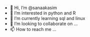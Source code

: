 - 👋 Hi, I’m @sanaakasim
- 👀 I’m interested in python and R
- 🌱 I’m currently learning sql and linux
- 💞️ I’m looking to collaborate on ...
- 📫 How to reach me ...

<!---
sanaakasim/sanaakasim is a ✨ special ✨ repository because its `README.md` (this file) appears on your GitHub profile.
You can click the Preview link to take a look at your changes.
--->
